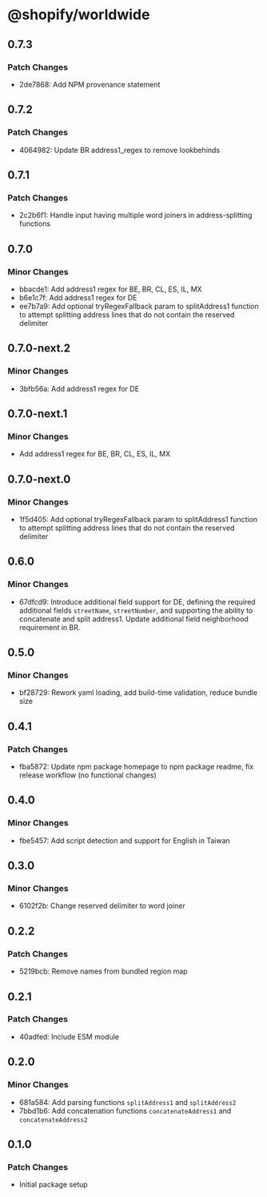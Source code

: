 # @shopify/worldwide

## 0.7.3

### Patch Changes

- 2de7868: Add NPM provenance statement

## 0.7.2

### Patch Changes

- 4064982: Update BR address1_regex to remove lookbehinds

## 0.7.1

### Patch Changes

- 2c2b6f1: Handle input having multiple word joiners in address-splitting functions

## 0.7.0

### Minor Changes

- bbacde1: Add address1 regex for BE, BR, CL, ES, IL, MX
- b6e1c7f: Add address1 regex for DE
- ee7b7a9: Add optional tryRegexFallback param to splitAddress1 function to attempt splitting address lines that do not contain the reserved delimiter

## 0.7.0-next.2

### Minor Changes

- 3bfb56a: Add address1 regex for DE

## 0.7.0-next.1

### Minor Changes

- Add address1 regex for BE, BR, CL, ES, IL, MX

## 0.7.0-next.0

### Minor Changes

- 1f5d405: Add optional tryRegexFallback param to splitAddress1 function to attempt splitting address lines that do not contain the reserved delimiter

## 0.6.0

### Minor Changes

- 67dfcd9: Introduce additional field support for DE, defining the required additional fields `streetName`, `streetNumber`, and supporting the ability to concatenate and split address1. Update additional field neighborhood requirement in BR.

## 0.5.0

### Minor Changes

- bf28729: Rework yaml loading, add build-time validation, reduce bundle size

## 0.4.1

### Patch Changes

- fba5872: Update npm package homepage to npm package readme, fix release workflow (no functional changes)

## 0.4.0

### Minor Changes

- fbe5457: Add script detection and support for English in Taiwan

## 0.3.0

### Minor Changes

- 6102f2b: Change reserved delimiter to word joiner

## 0.2.2

### Patch Changes

- 5219bcb: Remove names from bundled region map

## 0.2.1

### Patch Changes

- 40adfed: Include ESM module

## 0.2.0

### Minor Changes

- 681a584: Add parsing functions `splitAddress1` and `splitAddress2`
- 7bbd1b6: Add concatenation functions `concatenateAddress1` and `concatenateAddress2`

## 0.1.0

### Patch Changes

- Initial package setup
